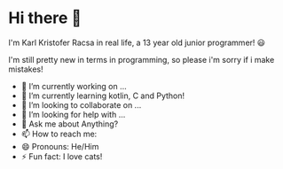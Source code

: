 # Hi there 👋

I'm Karl Kristofer Racsa in real life, a 13 year old junior programmer! 😃

I'm still pretty new in terms in programming, so please i'm sorry if i make mistakes!
<!--Here are some ideas to get you started:-->

- 🔭 I’m currently working on ...
- 🌱 I’m currently learning kotlin, C and Python!
- 👯 I’m looking to collaborate on ...
- 🤔 I’m looking for help with ...
- 💬 Ask me about Anything? 
- 📫 How to reach me: 
- 😄 Pronouns: He/Him
- ⚡ Fun fact: I love cats!


<!--
**nisheri-ascar/nisheri-ascar** is a ✨ _special_ ✨ repository because its `README.md` (this file) appears on your GitHub profile.


-->
